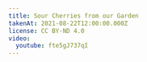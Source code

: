 ```yaml
---
title: Sour Cherries from our Garden
takenAt: 2021-08-22T12:00:00.000Z
license: CC BY-ND 4.0
video:
  youtube: fte5gJ737qI
---
```


